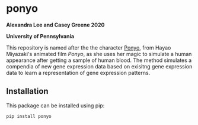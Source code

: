 # ponyo

**Alexandra Lee and Casey Greene 2020**

**University of Pennsylvania**

This repository is named after the the character [Ponyo](https://en.wikipedia.org/wiki/Ponyo), from Hayao Miyazaki's animated film *Ponyo*, as she uses her magic to simulate a human appearance after getting a sample of human blood. The method simulates a compendia of new gene expression data based on exisitng gene expression data to learn a representation of gene expression patterns.

## Installation

This package can be installed using pip:

```
pip install ponyo
```
